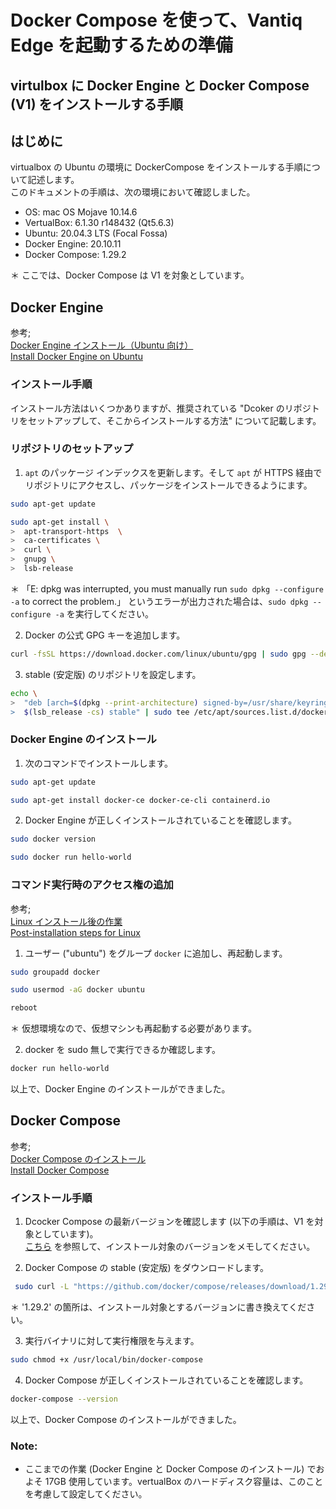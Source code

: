 # Docker Compose を使って、Vantiq Edge を起動するための準備


## virtulbox に Docker Engine と Docker Compose (V1) をインストールする手順

## はじめに

virtualbox の Ubuntu の環境に DockerCompose をインストールする手順について記述します。  
このドキュメントの手順は、次の環境において確認しました。
- OS: mac OS Mojave 10.14.6
- VertualBox: 6.1.30 r148432 (Qt5.6.3)
- Ubuntu: 20.04.3 LTS (Focal Fossa)
- Docker Engine: 20.10.11
- Docker Compose: 1.29.2

＊ ここでは、Docker Compose は V1 を対象としています。

## Docker Engine

参考;  
[Docker Engine インストール（Ubuntu 向け）](https://matsuand.github.io/docs.docker.jp.onthefly/engine/install/ubuntu/)  
[Install Docker Engine on Ubuntu](https://docs.docker.com/engine/install/ubuntu/)

### インストール手順  
インストール方法はいくつかありますが、推奨されている "Dcoker のリポジトリをセットアップして、そこからインストールする方法" について記載します。

### リポジトリのセットアップ
1. `apt` のパッケージ インデックスを更新します。そして `apt` が HTTPS 経由でリポジトリにアクセスし、パッケージをインストールできるようにます。  

```sh
sudo apt-get update

sudo apt-get install \
>  apt-transport-https  \
>  ca-certificates \
>  curl \
>  gnupg \
>  lsb-release
```

  ＊ 「E: dpkg was interrupted, you must manually run `sudo dpkg --configure -a` to correct the problem.」 というエラーが出力された場合は、`sudo dpkg --configure -a` を実行してください。

2. Docker の公式 GPG キーを追加します。  

```sh
curl -fsSL https://download.docker.com/linux/ubuntu/gpg | sudo gpg --dearmor -o /usr/share/keyrings/docker-archive-keyring.gpg
```

3. stable (安定版) のリポジトリを設定します。  

```sh
echo \
>  "deb [arch=$(dpkg --print-architecture) signed-by=/usr/share/keyrings/docker-archive-keyring.gpg] https://download.docker.com/linux/ubuntu \
>  $(lsb_release -cs) stable" | sudo tee /etc/apt/sources.list.d/docker.list > /dev/null
```

### Docker Engine のインストール

1. 次のコマンドでインストールします。

```sh
sudo apt-get update

sudo apt-get install docker-ce docker-ce-cli containerd.io
```

2. Docker Engine が正しくインストールされていることを確認します。

```sh
sudo docker version
```
```sh
sudo docker run hello-world
```

### コマンド実行時のアクセス権の追加
参考;  
[Linux インストール後の作業](https://matsuand.github.io/docs.docker.jp.onthefly/engine/install/linux-postinstall/)  
[Post-installation steps for Linux](https://docs.docker.com/engine/install/linux-postinstall/)

1. ユーザー ("ubuntu") をグループ `docker` に追加し、再起動します。

```sh
sudo groupadd docker

sudo usermod -aG docker ubuntu

reboot
```

  ＊ 仮想環境なので、仮想マシンも再起動する必要があります。

2. docker を sudo 無しで実行できるか確認します。

```sh
docker run hello-world
```
以上で、Docker Engine のインストールができました。

## Docker Compose

参考;  
[Docker Compose のインストール](https://matsuand.github.io/docs.docker.jp.onthefly/compose/install/)  
[Install Docker Compose](https://docs.docker.com/compose/install/)

### インストール手順

1. Dcocker Compose の最新バージョンを確認します (以下の手順は、V1 を対象としています)。  
[こちら](https://github.com/docker/compose/releases) を参照して、インストール対象のバージョンをメモしてください。  

2. Docker Compose の stable (安定版) をダウンロードします。

```sh
 sudo curl -L "https://github.com/docker/compose/releases/download/1.29.2/docker-compose-$(uname -s)-$(uname -m)" -o /usr/local/bin/docker-compose
 ```

  ＊ '1.29.2' の箇所は、インストール対象とするバージョンに書き換えてください。  

 3. 実行バイナリに対して実行権限を与えます。

 ```sh
 sudo chmod +x /usr/local/bin/docker-compose
 ```

 4. Docker Compose が正しくインストールされていることを確認します。

```sh
docker-compose --version
```

以上で、Docker Compose のインストールができました。

### Note:
- ここまでの作業 (Docker Engine と Docker Compose のインストール) でおよそ 17GB 使用しています。vertualBox のハードディスク容量は、このことを考慮して設定してください。   
